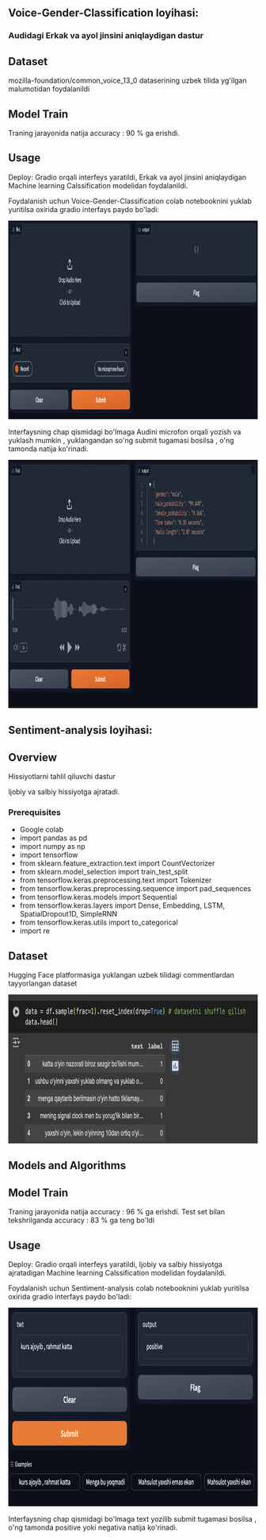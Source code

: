 ## Voice-Gender-Classification loyihasi:

### Audidagi Erkak va ayol jinsini aniqlaydigan dastur

## Dataset

mozilla-foundation/common_voice_13_0 dataserining uzbek tilida yg'ilgan malumotidan foydalanildi

## Model Train

Traning jarayonida natija accuracy : 90 % ga erishdi.

## Usage

Deploy: Gradio orqali interfeys yaratildi, Erkak va ayol jinsini aniqlaydigan Machine learning Calssification modelidan foydalanildi.

Foydalanish uchun Voice-Gender-Classification colab notebooknini yuklab yuritilsa oxirida gradio interfays paydo bo'ladi:

<div align="center">
  <img height="400" src="https://github.com/Philomath2020/Natural-language-processing/blob/main/pic/gra1.png"  />
</div>

Interfaysning chap qismidagi bo'lmaga Audini microfon orqali yozish va yuklash mumkin , yuklangandan so'ng submit tugamasi bosilsa , o'ng tamonda natija ko'rinadi.

<div align="center">
  <img height="500" src="https://github.com/Philomath2020/Natural-language-processing/blob/main/pic/gra2.png"  />
</div>

## Sentiment-analysis loyihasi:

## Overview

Hissiyotlarni tahlil qiluvchi dastur

Ijobiy va salbiy hissiyotga ajratadi.

### Prerequisites

- Google colab
- import pandas as pd
- import numpy as np
- import tensorflow
- from sklearn.feature_extraction.text import CountVectorizer
- from sklearn.model_selection import train_test_split
- from tensorflow.keras.preprocessing.text import Tokenizer
- from tensorflow.keras.preprocessing.sequence import pad_sequences
- from tensorflow.keras.models import Sequential
- from tensorflow.keras.layers import Dense, Embedding, LSTM, SpatialDropout1D, SimpleRNN
- from tensorflow.keras.utils import to_categorical
- import re

## Dataset

Hugging Face platformasiga yuklangan uzbek tilidagi commentlardan tayyorlangan dataset

<div align="center">
  <img height="300" src="https://github.com/Philomath2020/Natural-language-processing/blob/main/pic/data.png"  />
</div>

## Models and Algorithms

## Model Train

Traning jarayonida natija accuracy : 96 % ga erishdi.
Test set bilan tekshrilganda accuracy : 83 % ga teng bo'ldi

## Usage

Deploy: Gradio orqali interfeys yaratildi, Ijobiy va salbiy hissiyotga ajratadigan Machine learning Calssification modelidan foydalanildi.

Foydalanish uchun Sentiment-analysis colab notebooknini yuklab yuritilsa oxirida gradio interfays paydo bo'ladi:

<div align="center">
  <img height="400" src="https://github.com/Philomath2020/Natural-language-processing/blob/main/pic/pic%20gradio.png"  />
</div>

Interfaysning chap qismidagi bo'lmaga text yozilib submit tugamasi bosilsa , o'ng tamonda positive yoki negativa natija ko'rinadi.
